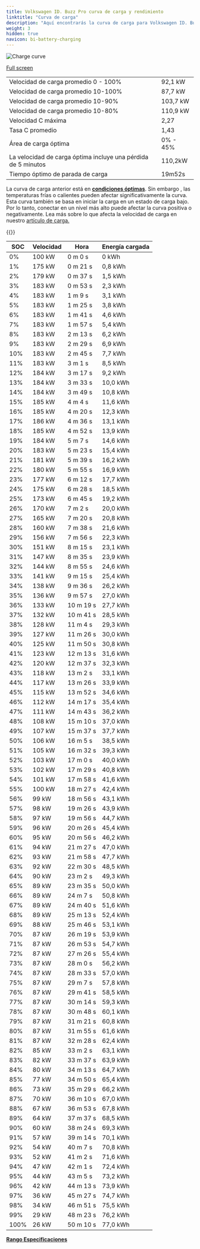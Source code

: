 ```yaml
---
title: Volkswagen ID. Buzz Pro curva de carga y rendimiento
linktitle: "Curva de carga"
description: "Aquí encontrarás la curva de carga para Volkswagen ID. Buzz Pro."
weight: 3
hidden: true
navicon: bi-battery-charging
---
```

<!-- markdownlint-disable MD033 -->
<img src="../chargingcurve.svg" alt="Charge curve" class="img-fluid">

[Full screen](/models/volkswagen/id._buzz/id._buzz_pro/chargingcurve.svg)


<table class="table table-striped border">
<tbody>
<tr>
<td>Velocidad de carga promedio 0 - 100%</td><td>92,1 kW</td>
</tr>
<tr>
<td>Velocidad de carga promedio 10-100%</td><td>87,7 kW</td>
</tr>
<tr>
<td>Velocidad de carga promedio 10-90%</td><td>103,7 kW</td>
</tr>
<tr>
<td>Velocidad de carga promedio 10-80%</td><td>110,9 kW</td>
</tr>
<tr>
<td>Velocidad C máxima</td><td>2,27</td>
</tr>
<tr>
<td>Tasa C promedio</td><td>1,43</td>
</tr>
<tr>
<td>Área de carga óptima</td><td>0% - 45%</td>
</tr>
<tr>
<td>La velocidad de carga óptima incluye una pérdida de 5 minutos</td><td>110,2kW</td>
</tr>
<tr>
<td>Tiempo óptimo de parada de carga</td><td>19m52s</td>
</tr>
</tbody>
</table>


La curva de carga anterior está en **[condiciones óptimas](../../../../../technology/battery/charging/#temperature)**. Sin embargo , las temperaturas frías o calientes pueden afectar significativamente la curva. Esta curva también se basa en iniciar la carga en un estado de carga bajo. Por lo tanto, conectar en un nivel más alto puede afectar la curva positiva o negativamente. Lea más sobre lo que afecta la velocidad de carga en nuestro [artículo de carga.](../../../../../technology/battery/charging/)


{{<evkxdisplayaddarticle />}}
<table class="table table-striped border">
<thead>
<tr><th>SOC</th><th>Velocidad</th><th>Hora</th><th>Energía cargada</th></tr>
</thead>
<tbody>
<tr>
<td>0%</td><td>100 kW</td><td> 0 m 0 s </td><td>0 kWh </td>
</tr>
<tr>
<td>1%</td><td>175 kW</td><td> 0 m 21 s </td><td>0,8 kWh </td>
</tr>
<tr>
<td>2%</td><td>179 kW</td><td> 0 m 37 s </td><td>1,5 kWh </td>
</tr>
<tr>
<td>3%</td><td>183 kW</td><td> 0 m 53 s </td><td>2,3 kWh </td>
</tr>
<tr>
<td>4%</td><td>183 kW</td><td> 1 m 9 s </td><td>3,1 kWh </td>
</tr>
<tr>
<td>5%</td><td>183 kW</td><td> 1 m 25 s </td><td>3,8 kWh </td>
</tr>
<tr>
<td>6%</td><td>183 kW</td><td> 1 m 41 s </td><td>4,6 kWh </td>
</tr>
<tr>
<td>7%</td><td>183 kW</td><td> 1 m 57 s </td><td>5,4 kWh </td>
</tr>
<tr>
<td>8%</td><td>183 kW</td><td> 2 m 13 s </td><td>6,2 kWh </td>
</tr>
<tr>
<td>9%</td><td>183 kW</td><td> 2 m 29 s </td><td>6,9 kWh </td>
</tr>
<tr>
<td>10%</td><td>183 kW</td><td> 2 m 45 s </td><td>7,7 kWh </td>
</tr>
<tr>
<td>11%</td><td>183 kW</td><td> 3 m 1 s </td><td>8,5 kWh </td>
</tr>
<tr>
<td>12%</td><td>184 kW</td><td> 3 m 17 s </td><td>9,2 kWh </td>
</tr>
<tr>
<td>13%</td><td>184 kW</td><td> 3 m 33 s </td><td>10,0 kWh </td>
</tr>
<tr>
<td>14%</td><td>184 kW</td><td> 3 m 49 s </td><td>10,8 kWh </td>
</tr>
<tr>
<td>15%</td><td>185 kW</td><td> 4 m 4 s </td><td>11,6 kWh </td>
</tr>
<tr>
<td>16%</td><td>185 kW</td><td> 4 m 20 s </td><td>12,3 kWh </td>
</tr>
<tr>
<td>17%</td><td>186 kW</td><td> 4 m 36 s </td><td>13,1 kWh </td>
</tr>
<tr>
<td>18%</td><td>185 kW</td><td> 4 m 52 s </td><td>13,9 kWh </td>
</tr>
<tr>
<td>19%</td><td>184 kW</td><td> 5 m 7 s </td><td>14,6 kWh </td>
</tr>
<tr>
<td>20%</td><td>183 kW</td><td> 5 m 23 s </td><td>15,4 kWh </td>
</tr>
<tr>
<td>21%</td><td>181 kW</td><td> 5 m 39 s </td><td>16,2 kWh </td>
</tr>
<tr>
<td>22%</td><td>180 kW</td><td> 5 m 55 s </td><td>16,9 kWh </td>
</tr>
<tr>
<td>23%</td><td>177 kW</td><td> 6 m 12 s </td><td>17,7 kWh </td>
</tr>
<tr>
<td>24%</td><td>175 kW</td><td> 6 m 28 s </td><td>18,5 kWh </td>
</tr>
<tr>
<td>25%</td><td>173 kW</td><td> 6 m 45 s </td><td>19,2 kWh </td>
</tr>
<tr>
<td>26%</td><td>170 kW</td><td> 7 m 2 s </td><td>20,0 kWh </td>
</tr>
<tr>
<td>27%</td><td>165 kW</td><td> 7 m 20 s </td><td>20,8 kWh </td>
</tr>
<tr>
<td>28%</td><td>160 kW</td><td> 7 m 38 s </td><td>21,6 kWh </td>
</tr>
<tr>
<td>29%</td><td>156 kW</td><td> 7 m 56 s </td><td>22,3 kWh </td>
</tr>
<tr>
<td>30%</td><td>151 kW</td><td> 8 m 15 s </td><td>23,1 kWh </td>
</tr>
<tr>
<td>31%</td><td>147 kW</td><td> 8 m 35 s </td><td>23,9 kWh </td>
</tr>
<tr>
<td>32%</td><td>144 kW</td><td> 8 m 55 s </td><td>24,6 kWh </td>
</tr>
<tr>
<td>33%</td><td>141 kW</td><td> 9 m 15 s </td><td>25,4 kWh </td>
</tr>
<tr>
<td>34%</td><td>138 kW</td><td> 9 m 36 s </td><td>26,2 kWh </td>
</tr>
<tr>
<td>35%</td><td>136 kW</td><td> 9 m 57 s </td><td>27,0 kWh </td>
</tr>
<tr>
<td>36%</td><td>133 kW</td><td> 10 m 19 s </td><td>27,7 kWh </td>
</tr>
<tr>
<td>37%</td><td>132 kW</td><td> 10 m 41 s </td><td>28,5 kWh </td>
</tr>
<tr>
<td>38%</td><td>128 kW</td><td> 11 m 4 s </td><td>29,3 kWh </td>
</tr>
<tr>
<td>39%</td><td>127 kW</td><td> 11 m 26 s </td><td>30,0 kWh </td>
</tr>
<tr>
<td>40%</td><td>125 kW</td><td> 11 m 50 s </td><td>30,8 kWh </td>
</tr>
<tr>
<td>41%</td><td>123 kW</td><td> 12 m 13 s </td><td>31,6 kWh </td>
</tr>
<tr>
<td>42%</td><td>120 kW</td><td> 12 m 37 s </td><td>32,3 kWh </td>
</tr>
<tr>
<td>43%</td><td>118 kW</td><td> 13 m 2 s </td><td>33,1 kWh </td>
</tr>
<tr>
<td>44%</td><td>117 kW</td><td> 13 m 26 s </td><td>33,9 kWh </td>
</tr>
<tr>
<td>45%</td><td>115 kW</td><td> 13 m 52 s </td><td>34,6 kWh </td>
</tr>
<tr>
<td>46%</td><td>112 kW</td><td> 14 m 17 s </td><td>35,4 kWh </td>
</tr>
<tr>
<td>47%</td><td>111 kW</td><td> 14 m 43 s </td><td>36,2 kWh </td>
</tr>
<tr>
<td>48%</td><td>108 kW</td><td> 15 m 10 s </td><td>37,0 kWh </td>
</tr>
<tr>
<td>49%</td><td>107 kW</td><td> 15 m 37 s </td><td>37,7 kWh </td>
</tr>
<tr>
<td>50%</td><td>106 kW</td><td> 16 m 5 s </td><td>38,5 kWh </td>
</tr>
<tr>
<td>51%</td><td>105 kW</td><td> 16 m 32 s </td><td>39,3 kWh </td>
</tr>
<tr>
<td>52%</td><td>103 kW</td><td> 17 m 0 s </td><td>40,0 kWh </td>
</tr>
<tr>
<td>53%</td><td>102 kW</td><td> 17 m 29 s </td><td>40,8 kWh </td>
</tr>
<tr>
<td>54%</td><td>101 kW</td><td> 17 m 58 s </td><td>41,6 kWh </td>
</tr>
<tr>
<td>55%</td><td>100 kW</td><td> 18 m 27 s </td><td>42,4 kWh </td>
</tr>
<tr>
<td>56%</td><td>99 kW</td><td> 18 m 56 s </td><td>43,1 kWh </td>
</tr>
<tr>
<td>57%</td><td>98 kW</td><td> 19 m 26 s </td><td>43,9 kWh </td>
</tr>
<tr>
<td>58%</td><td>97 kW</td><td> 19 m 56 s </td><td>44,7 kWh </td>
</tr>
<tr>
<td>59%</td><td>96 kW</td><td> 20 m 26 s </td><td>45,4 kWh </td>
</tr>
<tr>
<td>60%</td><td>95 kW</td><td> 20 m 56 s </td><td>46,2 kWh </td>
</tr>
<tr>
<td>61%</td><td>94 kW</td><td> 21 m 27 s </td><td>47,0 kWh </td>
</tr>
<tr>
<td>62%</td><td>93 kW</td><td> 21 m 58 s </td><td>47,7 kWh </td>
</tr>
<tr>
<td>63%</td><td>92 kW</td><td> 22 m 30 s </td><td>48,5 kWh </td>
</tr>
<tr>
<td>64%</td><td>90 kW</td><td> 23 m 2 s </td><td>49,3 kWh </td>
</tr>
<tr>
<td>65%</td><td>89 kW</td><td> 23 m 35 s </td><td>50,0 kWh </td>
</tr>
<tr>
<td>66%</td><td>89 kW</td><td> 24 m 7 s </td><td>50,8 kWh </td>
</tr>
<tr>
<td>67%</td><td>89 kW</td><td> 24 m 40 s </td><td>51,6 kWh </td>
</tr>
<tr>
<td>68%</td><td>89 kW</td><td> 25 m 13 s </td><td>52,4 kWh </td>
</tr>
<tr>
<td>69%</td><td>88 kW</td><td> 25 m 46 s </td><td>53,1 kWh </td>
</tr>
<tr>
<td>70%</td><td>87 kW</td><td> 26 m 19 s </td><td>53,9 kWh </td>
</tr>
<tr>
<td>71%</td><td>87 kW</td><td> 26 m 53 s </td><td>54,7 kWh </td>
</tr>
<tr>
<td>72%</td><td>87 kW</td><td> 27 m 26 s </td><td>55,4 kWh </td>
</tr>
<tr>
<td>73%</td><td>87 kW</td><td> 28 m 0 s </td><td>56,2 kWh </td>
</tr>
<tr>
<td>74%</td><td>87 kW</td><td> 28 m 33 s </td><td>57,0 kWh </td>
</tr>
<tr>
<td>75%</td><td>87 kW</td><td> 29 m 7 s </td><td>57,8 kWh </td>
</tr>
<tr>
<td>76%</td><td>87 kW</td><td> 29 m 41 s </td><td>58,5 kWh </td>
</tr>
<tr>
<td>77%</td><td>87 kW</td><td> 30 m 14 s </td><td>59,3 kWh </td>
</tr>
<tr>
<td>78%</td><td>87 kW</td><td> 30 m 48 s </td><td>60,1 kWh </td>
</tr>
<tr>
<td>79%</td><td>87 kW</td><td> 31 m 21 s </td><td>60,8 kWh </td>
</tr>
<tr>
<td>80%</td><td>87 kW</td><td> 31 m 55 s </td><td>61,6 kWh </td>
</tr>
<tr>
<td>81%</td><td>87 kW</td><td> 32 m 28 s </td><td>62,4 kWh </td>
</tr>
<tr>
<td>82%</td><td>85 kW</td><td> 33 m 2 s </td><td>63,1 kWh </td>
</tr>
<tr>
<td>83%</td><td>82 kW</td><td> 33 m 37 s </td><td>63,9 kWh </td>
</tr>
<tr>
<td>84%</td><td>80 kW</td><td> 34 m 13 s </td><td>64,7 kWh </td>
</tr>
<tr>
<td>85%</td><td>77 kW</td><td> 34 m 50 s </td><td>65,4 kWh </td>
</tr>
<tr>
<td>86%</td><td>73 kW</td><td> 35 m 29 s </td><td>66,2 kWh </td>
</tr>
<tr>
<td>87%</td><td>70 kW</td><td> 36 m 10 s </td><td>67,0 kWh </td>
</tr>
<tr>
<td>88%</td><td>67 kW</td><td> 36 m 53 s </td><td>67,8 kWh </td>
</tr>
<tr>
<td>89%</td><td>64 kW</td><td> 37 m 37 s </td><td>68,5 kWh </td>
</tr>
<tr>
<td>90%</td><td>60 kW</td><td> 38 m 24 s </td><td>69,3 kWh </td>
</tr>
<tr>
<td>91%</td><td>57 kW</td><td> 39 m 14 s </td><td>70,1 kWh </td>
</tr>
<tr>
<td>92%</td><td>54 kW</td><td> 40 m 7 s </td><td>70,8 kWh </td>
</tr>
<tr>
<td>93%</td><td>52 kW</td><td> 41 m 2 s </td><td>71,6 kWh </td>
</tr>
<tr>
<td>94%</td><td>47 kW</td><td> 42 m 1 s </td><td>72,4 kWh </td>
</tr>
<tr>
<td>95%</td><td>44 kW</td><td> 43 m 5 s </td><td>73,2 kWh </td>
</tr>
<tr>
<td>96%</td><td>42 kW</td><td> 44 m 13 s </td><td>73,9 kWh </td>
</tr>
<tr>
<td>97%</td><td>36 kW</td><td> 45 m 27 s </td><td>74,7 kWh </td>
</tr>
<tr>
<td>98%</td><td>34 kW</td><td> 46 m 51 s </td><td>75,5 kWh </td>
</tr>
<tr>
<td>99%</td><td>29 kW</td><td> 48 m 23 s </td><td>76,2 kWh </td>
</tr>
<tr>
<td>100%</td><td>26 kW</td><td> 50 m 10 s </td><td>77,0 kWh </td>
</tr>
</tbody>
</table>

<div class="mt-3 mb-3">
<a href="../rangeandconsumption/" class="text-decoration-none text-black">
<strong><i class="bi-arrow-left"></i> Rango </strong>
</a>
<a href="../specifications/" class="text-decoration-none text-black float-end">
<strong>Especificaciones <i class="bi-arrow-right"></i></strong>
</a>
</div>
